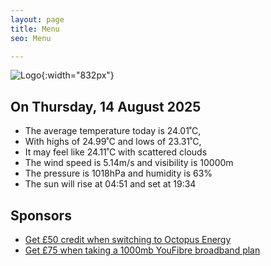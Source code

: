 ```yaml
---
layout: page
title: Menu
seo: Menu

---
```


![Logo](/images/logo.jpg){:width="832px"}

<!-- weather_marker starts -->
## On Thursday, 14 August 2025

- The average temperature today is 24.01˚C,
- With highs of 24.99˚C and lows of 23.31˚C,
- It may feel like 24.11˚C with scattered clouds
- The wind speed is 5.14m/s and visibility is 10000m
- The pressure is 1018hPa and humidity is 63%
- The sun will rise at 04:51 and set at 19:34

<!-- weather_marker ends -->

## Sponsors

- [Get £50 credit when switching to Octopus Energy](https://bit.ly/3oD1nnS)
- [Get £75 when taking a 1000mb YouFibre broadband plan](https://aklam.io/91zWhU?)
